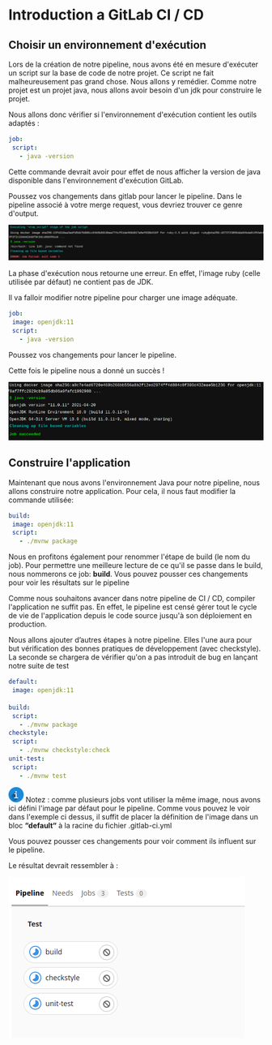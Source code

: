# Introduction a GitLab CI / CD

## Choisir un environnement d'exécution

Lors de la création de notre pipeline, nous avons été en mesure d'exécuter un script sur la base de code de notre projet. Ce script ne fait malheureusement pas grand chose. Nous allons y remédier. Comme notre projet est un projet java, nous allons avoir besoin d'un jdk pour construire le projet.  

Nous allons donc vérifier si l'environnement d'exécution contient les outils adaptés :

```yml
job:
 script:
   - java -version
```

Cette commande devrait avoir pour effet de nous afficher la version de java disponible dans l'environnement d'exécution GitLab.

Poussez vos changements dans gitlab pour lancer le pipeline.
Dans le pipeline associé à votre merge request, vous devriez trouver ce genre d'output.

![01-IMG](./assets/01-img.png)

La phase d'exécution nous retourne une erreur. En effet, l'image ruby (celle utilisée par défaut) ne contient pas de JDK.

Il va falloir modifier notre pipeline pour charger une image adéquate.  

```yml
job:
 image: openjdk:11
 script:
   - java -version
```

Poussez vos changements pour lancer le pipeline.

Cette fois le pipeline nous a donné un succès !

![02-IMG](./assets/02-img.png)

## Construire l'application

Maintenant que nous avons l'environnement Java pour notre pipeline, nous allons construire notre application. Pour cela, il nous faut modifier la commande utilisée:

```yml
build:
 image: openjdk:11
 script:
   - ./mvnw package
```

Nous en profitons également pour renommer l'étape de build (le nom du job). Pour permettre une meilleure lecture de ce qu'il se passe dans le build, nous nommerons ce job: **build**. Vous pouvez pousser ces changements pour voir les résultats sur le pipeline

Comme nous souhaitons avancer dans notre pipeline de CI / CD, compiler l'application ne suffit pas. En effet, le pipeline est censé gérer tout le cycle de vie de l'application depuis le code source jusqu'à son déploiement en production.

Nous allons ajouter d’autres étapes à notre pipeline. Elles l'une aura pour but vérification des bonnes pratiques de développement (avec checkstyle). La seconde se chargera de vérifier qu'on a pas introduit de bug en lançant notre suite de test

```yml
default:
 image: openjdk:11

build:
 script:
   - ./mvnw package
checkstyle:
 script:
   - ./mvnw checkstyle:check
unit-test:
 script:
   - ./mvnw test
```

![INFO](./assets/info.png) Notez : comme plusieurs jobs vont utiliser la même image, nous avons ici défini l'image par défaut pour le pipeline. Comme vous pouvez le voir dans l'exemple ci dessus, il suffit de placer la définition de l'image dans un bloc **“default“** à la racine du fichier .gitlab-ci.yml

Vous pouvez pousser ces changements pour voir comment ils influent sur le pipeline.

Le résultat devrait ressembler à :

![IMG-03](./assets/03-img.png)
